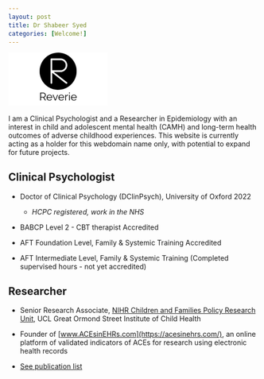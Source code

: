 ```yaml
---
layout: post
title: Dr Shabeer Syed
categories: [Welcome!]
---
```


<img src="/images/reverie-text.png" alt="Reverie" width="200"/>

I am a Clinical Psychologist and a Researcher in Epidemiology with an interest in child and adolescent mental health (CAMH) and long-term health outcomes of adverse childhood experiences. This website is currently acting as a holder for this webdomain name only, with potential to expand for future projects.

## Clinical Psychologist

- Doctor of Clinical Psychology (DClinPsych), University of Oxford 2022
   - *HCPC registered, work in the NHS*
   
- BABCP Level 2 - CBT therapist Accredited

- AFT Foundation Level, Family & Systemic Training Accredited

- AFT Intermediate Level, Family  & Systemic Training (Completed supervised hours - not yet accredited)

<div style="text-align: center;">
 <script async type="text/javascript" src="//cdn.carbonads.com/carbon.js?serve=CE7D6KJY&placement=wwwamitmerchantcom" id="_carbonads_js"></script>
</div>

## Researcher

- Senior Research Associate, [NIHR Children and Families Policy Research Unit](https://www.ucl.ac.uk/children-policy-research/), UCL Great Ormond Street Institute of Child Health

- Founder of [www.ACEsinEHRs.com](https://acesinehrs.com/), an online platform of validated indicators of ACEs for research using electronic health records

- [See publication list](https://shabeer-syed.github.io/shabeersyed/publications/)

